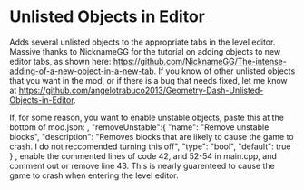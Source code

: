 # Unlisted Objects in Editor

Adds several unlisted objects to the appropriate tabs in the level editor. Massive thanks to NicknameGG for the tutorial on adding objects to new editor tabs, as shown here: https://github.com/NicknameGG/The-intense-adding-of-a-new-object-in-a-new-tab. If you know of other unlisted objects that you want in the mod, or if there is a bug that needs fixed, let me know at https://github.com/angelotrabuco2013/Geometry-Dash-Unlisted-Objects-in-Editor.

If, for some reason, you want to enable unstable objects, paste this at the bottom of mod.json: 
		, "removeUnstable":{
			"name": "Remove unstable blocks",
			"description": "Removes blocks that are likely to cause the game to crash. I do not reccomended turning this off",
			"type": "bool",
			"default": true
		}
, enable the commented lines of code 42, and 52-54 in main.cpp, and comment out or remove line 43. This is nearly guarenteed to cause the game to crash when entering the level editor. 